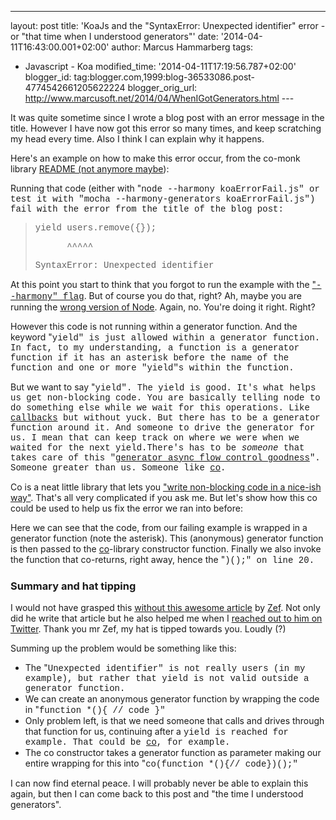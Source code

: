 ---
layout: post
title: 'KoaJs and the "SyntaxError: Unexpected
identifier" error - or "that time when I understood generators"'
date: '2014-04-11T16:43:00.001+02:00'
author: Marcus Hammarberg
tags:
  - Javascript - Koa
modified_time: '2014-04-11T17:19:56.787+02:00'
blogger_id: tag:blogger.com,1999:blog-36533086.post-4774542661205622224
blogger_orig_url: http://www.marcusoft.net/2014/04/WhenIGotGenerators.html ---

<div dir="ltr" style="text-align: left;" trbidi="on">

It was quite sometime since I wrote a blog post with an error message in
the title. However I have now got this error so many times, and keep
scratching my head every time. Also I think I can explain why it
happens.


Here's an example on how to make this error occur, from the co-monk
library <a href="https://github.com/visionmedia/co-monk/pull/4"
target="_blank">README (not anymore maybe</a>):



<div>

Running that code (either with "<span
style="font-family: Courier New, Courier, monospace;">node --harmony
koaErrorFail.js" or test it with "<span
style="font-family: Courier New, Courier, monospace;">mocha
--harmony-generators koaErrorFail.js") fail with the error from
the title of the blog post:

> <div class="p1">
>
> <span style="font-family: Courier New, Courier, monospace;">yield
> users.remove({});
>
> </div>
>
> <div class="p1">
>
> <span style="font-family: Courier New, Courier, monospace;">     
> ^^^^^
>
> </div>
>
> <div class="p1">
>
> <span
> style="font-family: Courier New, Courier, monospace;">SyntaxError:
> Unexpected identifier
>
> </div>

At this point you start to think that you forgot to run the example with
the <a href="http://www.marcusoft.net/2014/03/koaintro.html"
target="_blank">"<span
style="font-family: Courier New, Courier, monospace;">--harmony"
flag</a>. But of course you do that, right?
Ah, maybe you are running the
<a href="http://www.marcusoft.net/2014/03/koaintro.html"
target="_blank">wrong version of Node</a>. Again, no. You're doing it
right. Right?

However this code is not running within a generator function. And the
keyword "<span
style="font-family: Courier New, Courier, monospace;">yield" is
just allowed within a generator function. In fact, to my understanding,
a function is a generator function if it has an asterisk before the name
of the function and one or more "<span
style="font-family: 'Courier New', Courier, monospace;">yield"s
within the function.

But we want to say "<span
style="font-family: 'Courier New', Courier, monospace;">yield".
The <span
style="font-family: 'Courier New', Courier, monospace;">yield is
good. It's what helps us get non-blocking code. You are basically
telling node to do something else while we wait for this operations.
Like <a
href="http://www.marcusoft.net/2014/03/javascript-callbacks-cant-live-with.html"
target="_blank">callbacks</a> but without yuck.
But there has to be a generator function around it. And someone to drive
the generator for us. I mean that can keep track on where we were when
we waited for the next yield.There's has to be *someone* that takes care
of this
"<a href="https://www.npmjs.org/package/co" target="_blank">generator
async flow control goodness</a>". Someone greater than us. Someone like
<a href="https://www.npmjs.org/package/co" target="_blank">co</a>.

Co is a neat little library that lets you
<a href="https://github.com/visionmedia/co" target="_blank">"write
non-blocking code in a nice-ish way"</a>. That's all very complicated if
you ask me. But let's show how this co could be used to help us fix the
error we ran into before:


Here we can see that the code, from our failing example is wrapped in a
generator function (note the asterisk). This (anonymous) generator
function is then passed to
the <a href="https://www.npmjs.org/package/co" target="_blank">co</a>-library
constructor function. Finally we also invoke the function that
co-returns, right away, hence the "<span
style="font-family: Courier New, Courier, monospace;">)();" <span
style="font-family: inherit;">on l<span
style="font-family: inherit;">ine 20. 

### Summary and hat tipping

</div>

<div>

I would not have grasped this
<a href="http://zef.me/6096/callback-free-harmonious-node-js"
target="_blank">without this awesome article</a> by
<a href="https://twitter.com/zef" target="_blank">Zef</a>. Not only did
he write that article but he also helped me when I
<a href="https://twitter.com/marcusoftnet/statuses/454620650410237952"
target="_blank">reached out to him on Twitter</a>. Thank you mr Zef, my
hat is tipped towards you. Loudly (?) 

</div>

<div>



</div>

<div>

Summing up the problem would be something like this:

</div>

<div>

-   The "<span
    style="font-family: Courier New, Courier, monospace;">Unexpected
    identifier" is not really <span
    style="font-family: Courier New, Courier, monospace;">users
    (in my example), but rather that <span
    style="font-family: Courier New, Courier, monospace;">yield
    is not valid outside a generator function. 
-   We can create an anonymous generator function by wrapping the code
    in "<span
    style="font-family: Courier New, Courier, monospace;">function \*(){
    // code }"
-   Only problem left, is that we need someone that calls and drives
    through that function for us, continuing after a <span
    style="font-family: 'Courier New', Courier, monospace;">yield is
    reached for example. That could
    be <a href="https://www.npmjs.org/package/co" target="_blank">co</a>,
    for example.  
-   The co constructor takes a generator function as parameter making
    our entire wrapping for this into "<span
    style="font-family: Courier New, Courier, monospace;">co(function
    \*(){// code})();"

<div>

I can now find eternal peace. I will probably never be able to explain
this again, but then I can come back to this post and "the time I
understood generators". 

</div>

</div>

</div>
